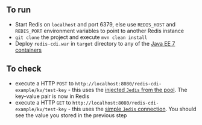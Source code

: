## To run

- Start Redis on `localhost` and port 6379, else use `REDIS_HOST` and `REDIS_PORT` environment variables to point to another Redis instance
- `git clone` the project and execute `mvn clean install`
- Deploy `redis-cdi.war` in `target` directory to any of the [Java EE 7 containers](http://www.oracle.com/technetwork/java/javaee/overview/compatibility-jsp-136984.html)

## To check

- execute a HTTP `POST` to `http://localhost:8080/redis-cdi-example/kv/test-key` - this uses the [injected `Jedis` from the pool](https://github.com/abhirockzz/redis-cdi-example/blob/master/src/main/java/com/wordpress/abhirockzz/redis/cdi/PooledJedisProducer.java). The key-value pair is now in Redis
- execute a HTTP `GET` to `http://localhost:8080/redis-cdi-example/kv/test-key` - this uses the [simple `Jedis` connection](https://github.com/abhirockzz/redis-cdi-example/blob/master/src/main/java/com/wordpress/abhirockzz/redis/cdi/JedisProducer.java). You should see the value you stored in the previous step
